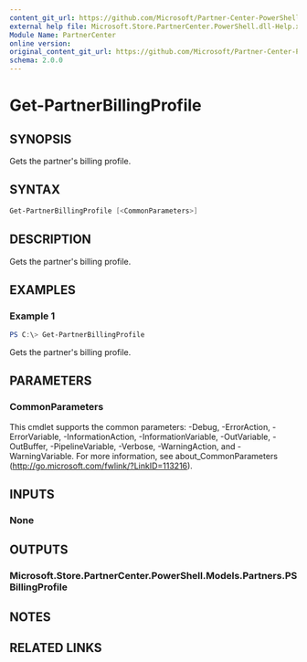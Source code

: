 ```yaml
---
content_git_url: https://github.com/Microsoft/Partner-Center-PowerShell/blob/master/docs/help/Get-PartnerBillingProfile.md
external help file: Microsoft.Store.PartnerCenter.PowerShell.dll-Help.xml
Module Name: PartnerCenter
online version:
original_content_git_url: https://github.com/Microsoft/Partner-Center-PowerShell/blob/master/docs/help/Get-PartnerBillingProfile.md
schema: 2.0.0
---
```


# Get-PartnerBillingProfile

## SYNOPSIS
Gets the partner's billing profile.

## SYNTAX

```powershell
Get-PartnerBillingProfile [<CommonParameters>]
```

## DESCRIPTION
Gets the partner's billing profile.

## EXAMPLES

### Example 1
```powershell
PS C:\> Get-PartnerBillingProfile
```

Gets the partner's billing profile.

## PARAMETERS

### CommonParameters
This cmdlet supports the common parameters: -Debug, -ErrorAction, -ErrorVariable, -InformationAction, -InformationVariable, -OutVariable, -OutBuffer, -PipelineVariable, -Verbose, -WarningAction, and -WarningVariable. For more information, see about_CommonParameters (http://go.microsoft.com/fwlink/?LinkID=113216).

## INPUTS

### None

## OUTPUTS

### Microsoft.Store.PartnerCenter.PowerShell.Models.Partners.PSBillingProfile

## NOTES

## RELATED LINKS
